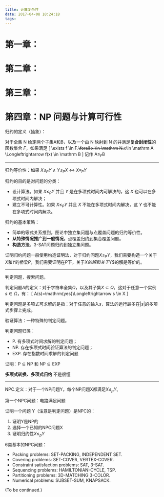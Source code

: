 ```yaml
---
title: 计算复杂性
date: 2017-04-08 10:24:18
tags:
---
```


# 第一章：

# 第二章：

# 第三章：

# 第四章：NP 问题与计算可行性

归约的定义（抽象）：

对于全集 $\mathrm N$ 给定两个子集$\mathrm A$和$\mathrm B$，以及一个由 $\mathrm N$ 映射到 $\mathrm N$ 的并满足**复合封闭性**的函数集合 $F$，如果满足
\[
\exists f \in F.~~\forall x \in \mathrm N.~~x\in \mathrm A \Longleftrightarrow f(x) \in \mathrm B
\]
记作 $\mathrm A \le_F \mathrm B$

***

归约等价性：如果 $X\le_PY~\land~Y\le_P X~\Longleftrightarrow~X\equiv_P Y$

归约的目的是对问题的分类：

+ 设计算法。如果 $X\le_P Y$ 并且 $Y$ 是在多项式时间内可解决的，这 $X$ 也可以在多项式时间内解决；
+ 建立不可计算性。如果 $X\le_P Y$ 并且 $X$ 不能在多项式时间内解决，这 $Y$ 也不能在多项式时间内解决。

归约的基本策略：

+ 简单的等式关系推到。图论中独立集问题与点覆盖问题的归约等价性。
+ **从特殊情况推广到一般情况**。点覆盖归约到集合覆盖问题。
+ **构造方法**。3-SAT问题归约到独立集问题。

证明归约问题一般使用构造证明法，对于归约问题$X\le_P Y$，我们需要构造一个关于$X$和$Y$的桥梁$P$，我们需要证明在$P$下，关于$X的解和关于$Y$的解是等价的。

---

判定问题，搜索问题。

判定问题$A$的定义：对于字符串全集$\Omega$，以及其子集$X\subset \Omega$，这对于任意一个实例$s\in \Omega$，有：
\[
A(s)=\mathrm{yes}\Longleftrightarrow s \in X
\]

判定问题是多项式可求解的是指：对于任意的输入$s$，算法的运行最多在$|s|$的多项式步骤上完成。

验证算法：一种特殊的判定问题。

判定问题归类：
+ P. 有多项式时间求解的判定问题；
+ NP. 存在多项式时间验证算法的判定问题；
+ EXP. 存在指数时间求解的判定问题

证明：$\mathrm P \subseteq \mathrm{NP}$ 和 $\mathrm{NP} \subseteq \mathrm{EXP}$

**多项式转换、多项式归约** 不是很懂

---

NPC.定义：对于一个NP问题Y，每个NP问题X都满足$X\le_p Y$。

第一个NPC问题：电路满足问题

证明一个问题 Y（注意是判定问题）是NPC的：

1. 证明Y是NP的
2. 选择一个已知的NPC问题X
3. 证明归约性$X\le_p Y$

6类基本的NPC问题：

+ Packing problems:  SET-PACKING, INDEPENDENT SET.
+ Covering problems:  SET-COVER, VERTEX-COVER.
+ Constraint satisfaction problems:  SAT, 3-SAT.
+ Sequencing problems:  HAMILTONIAN-CYCLE, TSP.
+ Partitioning problems: 3D-MATCHING 3-COLOR.
+ Numerical problems:  SUBSET-SUM, KNAPSACK.

(To be continued.)


